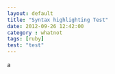 ```yaml
---
layout: default
title: "Syntax highlighting Test"
date: 2012-09-26 12:42:00
category : whatnot
tags: [ruby]
test: "test"
---
```

a
